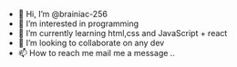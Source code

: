 - 👋 Hi, I’m @brainiac-256
- 👀 I’m interested in programming 
- 🌱 I’m currently learning html,css and JavaScript + react
- 💞️ I’m looking to collaborate on any dev
- 📫 How to reach me mail me a message ..

<!---
brainiac-256/brainiac-256 is a ✨ special ✨ repository because its `README.md` (this file) appears on your GitHub profile.
You can click the Preview link to take a look at your changes.
--->
